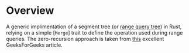 # Overview
A generic implimentation of a segment tree (or [range query tree](https://en.wikipedia.org/wiki/Range_query_tree)) in Rust,
relying on a simple [`Merge`] trait to define the operation used during range queries. The zero-recursion approach is
taken from [this](https://www.geeksforgeeks.org/segment-tree-efficient-implementation/) excellent GeeksForGeeks article.